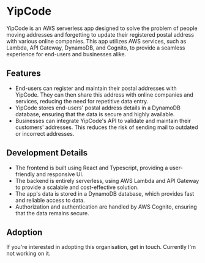 # YipCode

YipCode is an AWS serverless app designed to solve the problem of people moving addresses and forgetting to update their registered postal address with various online companies. This app utilizes AWS services, such as Lambda, API Gateway, DynamoDB, and Cognito, to provide a seamless experience for end-users and businesses alike.

## Features

- End-users can register and maintain their postal addresses with YipCode. They can then share this address with online companies and services, reducing the need for repetitive data entry.
- YipCode stores end-users' postal address details in a DynamoDB database, ensuring that the data is secure and highly available.
- Businesses can integrate YipCode's API to validate and maintain their customers' addresses. This reduces the risk of sending mail to outdated or incorrect addresses.

## Development Details

- The frontend is built using React and Typescript, providing a user-friendly and responsive UI.
- The backend is entirely serverless, using AWS Lambda and API Gateway to provide a scalable and cost-effective solution.
- The app's data is stored in a DynamoDB database, which provides fast and reliable access to data.
- Authorization and authentication are handled by AWS Cognito, ensuring that the data remains secure.

## Adoption

If you're interested in adopting this organisation, get in touch. Currently I'm not working on it.
